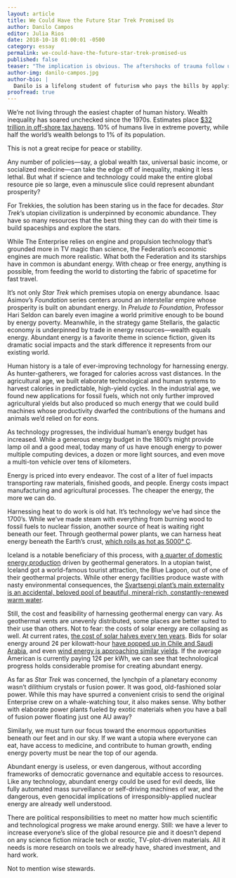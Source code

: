 ```yaml
---
layout: article
title: We Could Have the Future Star Trek Promised Us
author: Danilo Campos
editor: Julia Rios
date: 2018-10-18 01:00:01 -0500
category: essay
permalink: we-could-have-the-future-star-trek-promised-us
published: false
teaser: "The implication is obvious. The aftershocks of trauma follow us relentlessly, constantly forcing us to be vigilant about ourselves and our space."
author-img: danilo-campos.jpg
author-bio: |
  Danilo is a lifelong student of futurism who pays the bills by applying that knowledge as a software developer and technology educator. A descendent of colonized people, Danilo lives in tension: a critic of technology as an extraction vehicle, but also a champion of its power to amplify marginalized voices and the reach of the human mind. He was raised on a steady diet of speculative fiction, from Asimov to _Star Trek_ to _Snow Crash_, and still sees it as an ideal lens for imagining the futures we want — or must prevent.
proofread: true
---
```


We’re not living through the easiest chapter of human history. Wealth inequality has soared unchecked since the 1970s. Estimates place [$32 trillion in off-shore tax havens](https://www.reuters.com/article/us-offshore-wealth/super-rich-hold-32-trillion-in-offshore-havens-idUSBRE86L03U20120722). 10% of humans live in extreme poverty, while half the world’s wealth belongs to 1% of its population.

This is not a great recipe for peace or stability.

Any number of policies—say, a global wealth tax, universal basic income, or socialized medicine—can take the edge off of inequality, making it less lethal. But what if science and technology could make the entire global resource pie so large, even a minuscule slice could represent abundant prosperity?

For Trekkies, the solution has been staring us in the face for decades. _Star Trek_’s utopian civilization is underpinned by economic abundance. They have so many resources that the best thing they can do with their time is build spaceships and explore the stars.

While The Enterprise relies on engine and propulsion technology that’s grounded more in TV magic than science, the Federation’s economic engines are much more realistic. What both the Federation and its starships have in common is abundant energy. With cheap or free energy, anything is possible, from feeding the world to distorting the fabric of spacetime for fast travel.

It’s not only _Star Trek_ which premises utopia on energy abundance. Isaac Asimov’s _Foundation_ series centers around an interstellar empire whose prosperity is built on abundant energy. In _Prelude to Foundation_, Professor Hari Seldon can barely even imagine a world primitive enough to be bound by energy poverty. Meanwhile, in the strategy game Stellaris, the galactic economy is underpinned by trade in energy resources—wealth equals energy. Abundant energy is a favorite theme in science fiction, given its dramatic social impacts and the stark difference it represents from our existing world.

Human history is a tale of ever-improving technology for harnessing energy. As hunter-gatherers, we foraged for calories across vast distances. In the agricultural age, we built elaborate technological and human systems to harvest calories in predictable, high-yield cycles. In the industrial age, we found new applications for fossil fuels, which not only further improved agricultural yields but also produced so much energy that we could build machines whose productivity dwarfed the contributions of the humans and animals we’d relied on for eons.

As technology progresses, the individual human’s energy budget has increased. While a generous energy budget in the 1800’s might provide lamp oil and a good meal, today many of us have enough energy to power multiple computing devices, a dozen or more light sources, and even move a multi-ton vehicle over tens of kilometers.

Energy is priced into every endeavor. The cost of a liter of fuel impacts transporting raw materials, finished goods, and people. Energy costs impact manufacturing and agricultural processes. The cheaper the energy, the more we can do.

Harnessing heat to do work is old hat. It’s technology we’ve had since the 1700’s. While we’ve made steam with everything from burning wood to fossil fuels to nuclear fission, another source of heat is waiting right beneath our feet. Through geothermal power plants, we can harness heat energy beneath the Earth’s crust, [which roils as hot as 5000° C](https://www.scientificamerican.com/article/why-is-the-earths-core-so/).

Iceland is a notable beneficiary of this process, with [a quarter of domestic energy production](https://nea.is/geothermal/) driven by geothermal generators. In a utopian twist, Iceland got a world-famous tourist attraction, the Blue Lagoon, out of one of their geothermal projects. While other energy facilities produce waste with nasty environmental consequences, the [Svartsengi plant’s main externality is an accidental, beloved pool of beautiful, mineral-rich, constantly-renewed warm water](https://guidetoiceland.is/best-of-iceland/blue-lagoon-the-ultimate-guide).

Still, the cost and feasibility of harnessing geothermal energy can vary. As geothermal vents are unevenly distributed, some places are better suited to their use than others. Not to fear: the costs of solar energy are collapsing as well. At current rates, [the cost of solar halves every ten years](https://electrek.co/2017/01/08/solar-panel-pricing-chinese-investment/). Bids for solar energy around 2¢ per kilowatt-hour [have popped up in Chile and Saudi Arabia](https://electrek.co/2017/11/08/chilean-solar-down-26-as-important-as-saudi-arabia-at-1-79%C2%A2-kwh/), and even [wind energy is approaching similar yields](https://blogs.scientificamerican.com/plugged-in/wind-energy-is-one-of-the-cheapest-sources-of-electricity-and-its-getting-cheaper/). If the average American is currently paying 12¢ per kWh, we can see that technological progress holds considerable promise for creating abundant energy.

As far as _Star Trek_ was concerned, the lynchpin of a planetary economy wasn’t dilithium crystals or fusion power. It was good, old-fashioned solar power. While this may have spurred a convenient crisis to send the original Enterprise crew on a whale-watching tour, it also makes sense. Why bother with elaborate power plants fueled by exotic materials when you have a ball of fusion power floating just one AU away?

Similarly, we must turn our focus toward the enormous opportunities beneath our feet and in our sky. If we want a utopia where everyone can eat, have access to medicine, and contribute to human growth, ending energy poverty must be near the top of our agenda.

Abundant energy is useless, or even dangerous, without according frameworks of democratic governance and equitable access to resources. Like any technology, abundant energy could be used for evil deeds, like fully automated mass surveillance or self-driving machines of war, and the dangerous, even genocidal implications of irresponsibly-applied nuclear energy are already well understood.

There are political responsibilities to meet no matter how much scientific and technological progress we make around energy. Still: we have a lever to increase everyone’s slice of the global resource pie and it doesn’t depend on any science fiction miracle tech or exotic, TV-plot-driven materials. All it needs is more research on tools we already have, shared investment, and hard work.

Not to mention wise stewards.
